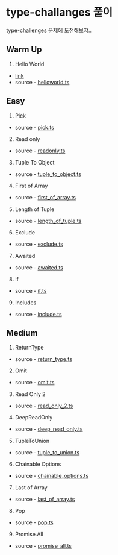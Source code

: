 # type-challanges 풀이

[type-challenges](https://github.com/type-challenges/type-challenges) 문제에 도전해보쟈..

## Warm Up

1. Hello World

- [link](https://github.com/type-challenges/type-challenges/blob/master/questions/13-warm-hello-world/README.md)
- source - [helloworld.ts](src/warmup/helloworld.ts)

## Easy

1. Pick

- source - [pick.ts](src/easy/pick.ts)

2. Read only

- source - [readonly.ts](src/easy/readonly.ts)

3. Tuple To Object

- source - [tuple_to_object.ts](src/easy/tuple_to_object.ts)

4. First of Array

- source - [first_of_array.ts](src/easy/first_of_array.ts)

5. Length of Tuple

- source - [length_of_tuple.ts](src/easy/length_of_tuple.ts)

6. Exclude

- source - [exclude.ts](src/easy/exclude.ts)

7. Awaited

- source - [awaited.ts](src/easy/awaited.ts)

8. If

- source - [if.ts](src/easy/if.ts)

9. Includes

- source - [include.ts](src/easy/include.ts)

## Medium

1. ReturnType

- source - [return_type.ts](src/medium/return_type.ts)

2. Omit

- source - [omit.ts](src/medium/omit.ts)

3. Read Only 2

- source - [read_only_2.ts](src/medium/read_only_2.ts)

4. DeepReadOnly

- source - [deep_read_only.ts](src/medium/deep_read_only.ts)

5. TupleToUnion

- source - [tuple_to_union.ts](src/medium/tuple_to_union.ts)

6. Chainable Options

- source - [chainable_options.ts](src/medium/chainable_options.ts)

7. Last of Array

- source - [last_of_array.ts](src/medium/last_of_array.ts)

8. Pop

- source - [pop.ts](src/medium/pop.ts)

9. Promise.All

- source - [promise_all.ts](src/medium/promise_all.ts)
